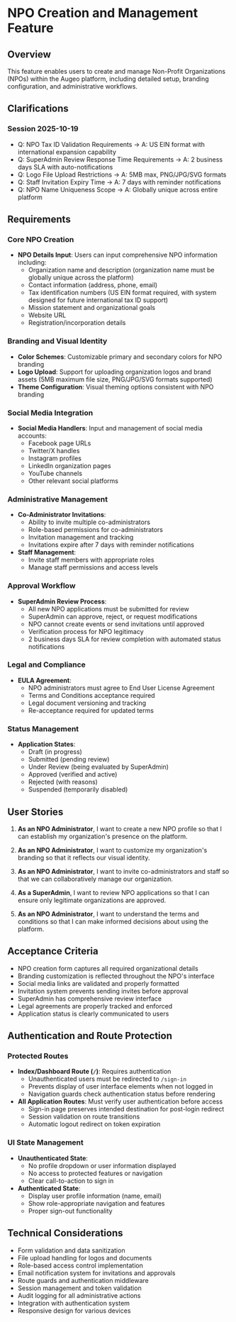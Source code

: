 # NPO Creation and Management Feature

## Overview
This feature enables users to create and manage Non-Profit Organizations (NPOs) within the Augeo platform, including detailed setup, branding configuration, and administrative workflows.

## Clarifications

### Session 2025-10-19
- Q: NPO Tax ID Validation Requirements → A: US EIN format with international expansion capability
- Q: SuperAdmin Review Response Time Requirements → A: 2 business days SLA with auto-notifications
- Q: Logo File Upload Restrictions → A: 5MB max, PNG/JPG/SVG formats
- Q: Staff Invitation Expiry Time → A: 7 days with reminder notifications
- Q: NPO Name Uniqueness Scope → A: Globally unique across entire platform

## Requirements

### Core NPO Creation
- **NPO Details Input**: Users can input comprehensive NPO information including:
  - Organization name and description (organization name must be globally unique across the platform)
  - Contact information (address, phone, email)
  - Tax identification numbers (US EIN format required, with system designed for future international tax ID support)
  - Mission statement and organizational goals
  - Website URL
  - Registration/incorporation details

### Branding and Visual Identity
- **Color Schemes**: Customizable primary and secondary colors for NPO branding
- **Logo Upload**: Support for uploading organization logos and brand assets (5MB maximum file size, PNG/JPG/SVG formats supported)
- **Theme Configuration**: Visual theming options consistent with NPO branding

### Social Media Integration
- **Social Media Handlers**: Input and management of social media accounts:
  - Facebook page URLs
  - Twitter/X handles
  - Instagram profiles
  - LinkedIn organization pages
  - YouTube channels
  - Other relevant social platforms

### Administrative Management
- **Co-Administrator Invitations**:
  - Ability to invite multiple co-administrators
  - Role-based permissions for co-administrators
  - Invitation management and tracking
  - Invitations expire after 7 days with reminder notifications
- **Staff Management**:
  - Invite staff members with appropriate roles
  - Manage staff permissions and access levels

### Approval Workflow
- **SuperAdmin Review Process**:
  - All new NPO applications must be submitted for review
  - SuperAdmin can approve, reject, or request modifications
  - NPO cannot create events or send invitations until approved
  - Verification process for NPO legitimacy
  - 2 business days SLA for review completion with automated status notifications

### Legal and Compliance
- **EULA Agreement**:
  - NPO administrators must agree to End User License Agreement
  - Terms and Conditions acceptance required
  - Legal document versioning and tracking
  - Re-acceptance required for updated terms

### Status Management
- **Application States**:
  - Draft (in progress)
  - Submitted (pending review)
  - Under Review (being evaluated by SuperAdmin)
  - Approved (verified and active)
  - Rejected (with reasons)
  - Suspended (temporarily disabled)

## User Stories

1. **As an NPO Administrator**, I want to create a new NPO profile so that I can establish my organization's presence on the platform.

2. **As an NPO Administrator**, I want to customize my organization's branding so that it reflects our visual identity.

3. **As an NPO Administrator**, I want to invite co-administrators and staff so that we can collaboratively manage our organization.

4. **As a SuperAdmin**, I want to review NPO applications so that I can ensure only legitimate organizations are approved.

5. **As an NPO Administrator**, I want to understand the terms and conditions so that I can make informed decisions about using the platform.

## Acceptance Criteria

- NPO creation form captures all required organizational details
- Branding customization is reflected throughout the NPO's interface
- Social media links are validated and properly formatted
- Invitation system prevents sending invites before approval
- SuperAdmin has comprehensive review interface
- Legal agreements are properly tracked and enforced
- Application status is clearly communicated to users

## Authentication and Route Protection

### Protected Routes

- **Index/Dashboard Route (`/`)**: Requires authentication
  - Unauthenticated users must be redirected to `/sign-in`
  - Prevents display of user interface elements when not logged in
  - Navigation guards check authentication status before rendering
- **All Application Routes**: Must verify user authentication before access
  - Sign-in page preserves intended destination for post-login redirect
  - Session validation on route transitions
  - Automatic logout redirect on token expiration

### UI State Management

- **Unauthenticated State**:
  - No profile dropdown or user information displayed
  - No access to protected features or navigation
  - Clear call-to-action to sign in
- **Authenticated State**:
  - Display user profile information (name, email)
  - Show role-appropriate navigation and features
  - Proper sign-out functionality

## Technical Considerations

- Form validation and data sanitization
- File upload handling for logos and documents
- Role-based access control implementation
- Email notification system for invitations and approvals
- Route guards and authentication middleware
- Session management and token validation
- Audit logging for all administrative actions
- Integration with authentication system
- Responsive design for various devices
